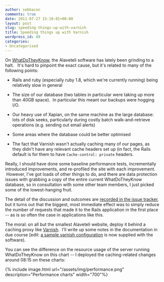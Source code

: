 ```yaml
---
author: sebbacon
comments: true
date: 2011-07-27 15:10:01+00:00
layout: post
slug: speeding-things-up-with-varnish
title: Speeding things up with Varnish
wordpress_id: 49
categories:
- Uncategorised
---
```


On [WhatDoTheyKnow](http://www.whatdotheyknow.com), the Alaveteli software has lately been grinding to a halt.   It's hard to pinpoint the exact cause, but it's related to many of the following points:




  * Rails and ruby (especially ruby 1.8, which we're currently running) being relatively slow in general


  * The size of our database (two tables in particular were taking up more than 40GB space).  In particular this meant our backups were hogging I/O.


  * Our heavy use of Xapian, on the same machine as the large database: lots of disk seeks, particularly during costly batch walk-and-retrieve operations (e.g. sending out email alerts)


  * Some areas where the database could be better optimised


  * The fact that Varnish wasn't actually caching many of our pages, as they didn't have any relevant cache headers set up (in fact, the Rails default is for them to have `Cache-control: private` headers.


Really, I should have done some baseline performance tests, incrementally introduced improvements, and re-profiled the site with each improvement.  However, I've got loads of other things to do, and there are data protection issues with grabbing a copy of the entire current WhatDoTheyKnow database, so in consultation with some other team members, I just picked some of the lowest-hanging fruit.

The detail of the discussion and outcomes are [recorded in the issue tracker](https://github.com/mysociety/alaveteli/issues/86), but it turns out that the biggest, most immediate effect was to simply reduce the number of requests that made it to the Rails application in the first place -- as is so often the case in applications like this.

The moral: on all but the smallest Alaveteli website, deploy it behind a caching proxy like [Varnish](https://www.varnish-cache.org/).  I'll write up some notes in the documentation in due course [edit: [a sample varnish configuration](https://github.com/mysociety/alaveteli/blob/master/config/varnish-alaveteli.vcl) is now supplied with the software).

You can see the difference on the resource usage of the server running WhatDoTheyKnow on this chart -- I deployed the caching-related changes around 08:15 on these charts:

{% include image.html url="/assets/img/performance.png" description="Performance charts" width="700"%}
